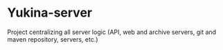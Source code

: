 # Yukina-server

Project centralizing all server logic (API, web and archive servers, git and maven repository, servers, etc.)
